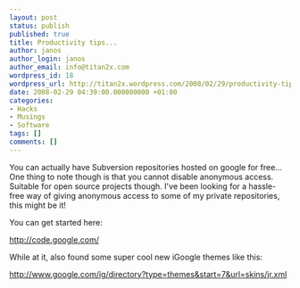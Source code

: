 ```yaml
---
layout: post
status: publish
published: true
title: Productivity tips...
author: janos
author_login: janos
author_email: info@titan2x.com
wordpress_id: 18
wordpress_url: http://titan2x.wordpress.com/2008/02/29/productivity-tips/
date: 2008-02-29 04:39:00.000000000 +01:00
categories:
- Hacks
- Musings
- Software
tags: []
comments: []
---
```

<p>You can actually have Subversion repositories hosted on google for free... One thing to note though is that you cannot disable anonymous access. Suitable for open source projects though. I've been looking for a hassle-free way of giving anonymous access to some of my private repositories, this might be it!</p>

<p>You can get started here:</p>

<p><a href="http://code.google.com/">http://code.google.com/</a></p>

<p>While at it, also found some super cool new iGoogle themes like this:</p>

<p><a href="http://www.google.com/ig/directory?type=themes&amp;start=7&amp;url=skins/jr.xml">http://www.google.com/ig/directory?type=themes&amp;start=7&amp;url=skins/jr.xml</a></p>
